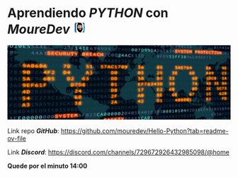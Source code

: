 # Aprendiendo **_PYTHON_** con _MoureDev_ ![Gif Animado MoureDev](./assets/img/Gif_MoureDev.webp)

![Imagen Python](./assets/img/python_code_.jpg)


Link repo **_GitHub_**: https://github.com/mouredev/Hello-Python?tab=readme-ov-file

Link **_Discord_**: https://discord.com/channels/729672926432985098/@home


**Quede por el minuto 14:00**

